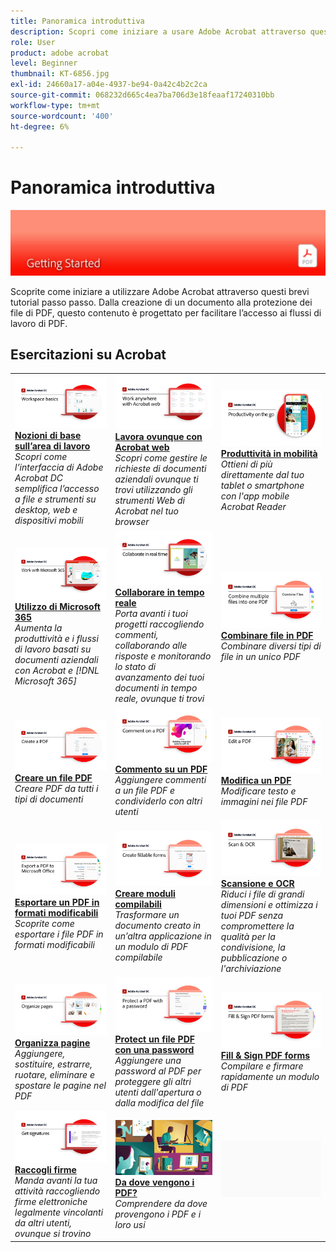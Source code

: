 ```yaml
---
title: Panoramica introduttiva
description: Scopri come iniziare a usare Adobe Acrobat attraverso questi brevi tutorial passo passo (1-2 min)
role: User
product: adobe acrobat
level: Beginner
thumbnail: KT-6856.jpg
exl-id: 24660a17-a04e-4937-be94-0a42c4b2c2ca
source-git-commit: 068232d665c4ea7ba706d3e18feaaf17240310bb
workflow-type: tm+mt
source-wordcount: '400'
ht-degree: 6%

---
```


# Panoramica introduttiva

![Immagine introduttiva di Acrobat](../assets/Hero-GettingStarted.png)

Scoprite come iniziare a utilizzare Adobe Acrobat attraverso questi brevi tutorial passo passo. Dalla creazione di un documento alla protezione dei file di PDF, questo contenuto è progettato per facilitare l’accesso ai flussi di lavoro di PDF.

## Esercitazioni su Acrobat

<table style="table-layout:fixed">
<tr>
  <td>
    <a href="get-to-know-the-acrobat-dc-interface.md">
      <img alt="Nozioni di base sull’area di lavoro" src="../assets/Workspace_1280.png" />
    </a>
    <div>
    <a href="get-to-know-the-acrobat-dc-interface.md"><strong>Nozioni di base sull’area di lavoro</strong></a>
    </div>
    <em>Scopri come l’interfaccia di Adobe Acrobat DC semplifica l’accesso a file e strumenti su desktop, web e dispositivi mobili</em>
    <br>
  </td>
  <td>
    <a href="acrobatweb.md">
      <img alt="Lavora ovunque con Acrobat web" src="../assets/Acrobatweb_1280.png" />
    </a>
    <div>
    <a href="acrobatweb.md"><strong>Lavora ovunque con Acrobat web</strong></a>
    </div>
    <em>Scopri come gestire le richieste di documenti aziendali ovunque ti trovi utilizzando gli strumenti Web di Acrobat nel tuo browser</em>
    <br>
  </td>
  <td>
    <a href="productivity.md">
      <img alt="Produttività in mobilità" src="../assets/Productivity_1280.png" />
    </a>
    <div>
     <a href="productivity.md"><strong>Produttività in mobilità</strong></a>
    </div>
    <em>Ottieni di più direttamente dal tuo tablet o smartphone con l'app mobile Acrobat Reader</em>
    <br>
  </td>
</tr>
<tr>
   <td>
    <a href="../integrate/integrate-overview.md#microsoft">
      <img alt="Utilizzo di Microsoft 365" src="../assets/WorkMicrosoft365_1280.png" />
    </a>
    <div>
     <a href="../integrate/integrate-overview.md#microsoft"><strong>Utilizzo di Microsoft 365</strong></a>
    </div>
    <em>Aumenta la produttività e i flussi di lavoro basati su documenti aziendali con Acrobat e [!DNL Microsoft 365]</em>
    <br>
  </td>
  <td>
    <a href="collaborate.md">
      <img alt="Collaborare in tempo reale" src="../assets/Collaborate_1280.png" />
    </a>
    <div>
     <a href="collaborate.md"><strong>Collaborare in tempo reale</strong></a>
    </div>
    <em>Porta avanti i tuoi progetti raccogliendo commenti, collaborando alle risposte e monitorando lo stato di avanzamento dei tuoi documenti in tempo reale, ovunque ti trovi</em>
    <br>
  </td>
  <td>
    <a href="combine-to-pdf.md">
      <img alt="Combine Files su PDF" src="../assets/Combine.jpg" />
    </a>
    <div>
     <a href="combine-to-pdf.md"><strong>Combinare file in PDF</strong></a>
    </div>
    <em>Combinare diversi tipi di file in un unico PDF</em>
    <br>
  </td>
</tr>
<tr>
  <td>
    <a href="create-pdf.md">
      <img alt="Creare file PDF" src="../assets/Create.jpg" />
    </a>
    <div>
    <a href="create-pdf.md"><strong>Creare un file PDF</strong></a>
    </div>
    <em>Creare PDF da tutti i tipi di documenti</em>
    <br>
  </td>
 <td>
    <a href="comment-on-pdf-files.md">
      <img alt="Inserimento di commenti nei file PDF in Acrobat DC" src="../assets/Comment.jpg" />
    </a>
    <div>
    <a href="comment-on-pdf-files.md"><strong>Commento su un PDF</strong></a>
    </div>
    <em>Aggiungere commenti a un file PDF e condividerlo con altri utenti</em>
    <br>
  </td>
  <td>
    <a href="edit-pdf.md">
      <img alt="Modificare un PDF in Acrobat DC" src="../assets/Edit.jpg" />
    </a>
    <div>
    <a href="edit-pdf.md"><strong>Modifica un PDF</strong></a>
    </div>
    <em>Modificare testo e immagini nei file PDF</em>
    <br>
  </td>
</tr>
<tr>
  <td>
    <a href="export-pdf.md">
      <img alt="Esportare un PDF in formati modificabili" src="../assets/Export.jpg" />
    </a>
    <div>
    <a href="export-pdf.md"><strong>Esportare un PDF in formati modificabili</strong></a>
    </div>
    <em>Scoprite come esportare i file PDF in formati modificabili</em>
    <br>
  </td>
  <td>
    <a href="create-fillable-forms.md">
      <img alt="Creare moduli compilabili" src="../assets/Form_1280.png" />
    </a>
    <div>
    <a href="create-fillable-forms.md"><strong>Creare moduli compilabili</strong></a>
    </div>
    <em>Trasformare un documento creato in un’altra applicazione in un modulo di PDF compilabile</em>
    <br>
  </td>
  <td>
    <a href="scan-and-ocr.md">
      <img alt="Scansione e OCR" src="../assets/Scan.jpg" />
    </a>
    <div>
    <a href="scan-and-ocr.md"><strong>Scansione e OCR</strong></a>
    </div>
    <em>Riduci i file di grandi dimensioni e ottimizza i tuoi PDF senza compromettere la qualità per la condivisione, la pubblicazione o l'archiviazione</em>
    <br>
  </td>
</tr>
<tr>
 <td>
    <a href="organize.md">
      <img alt="Organizza pagine" src="../assets/Organize.jpg" />
    </a>
    <div>
    <a href="organize.md"><strong>Organizza pagine</strong></a>
    </div>
    <em>Aggiungere, sostituire, estrarre, ruotare, eliminare e spostare le pagine nel PDF</em>
    <br>
  </td>
  <td>
    <a href="password-protect.md">
      <img alt="Protect un file PDF con una password" src="../assets/Protect.jpg" />
    </a>
    <div>
    <a href="password-protect.md"><strong>Protect un file PDF con una password</strong></a>
    </div>
    <em>Aggiungere una password al PDF per proteggere gli altri utenti dall'apertura o dalla modifica del file</em>
    <br>
  </td>
  <td>
    <a href="fill-and-sign.md">
      <img alt="Compila e firma un modulo PDF" src="../assets/FillSign_1280.png" />
    </a>
    <div>
    <a href="fill-and-sign.md"><strong>Fill &amp; Sign PDF forms</strong></a>
    </div>
    <em>Compilare e firmare rapidamente un modulo di PDF</em>
    <br>
  </td>
</tr>
<tr>
  <td>
    <a href="signatures.md">
      <img alt="Raccogli firme" src="../assets/Signatures_1280.png" />
    </a>
    <div>
    <a href="signatures.md"><strong>Raccogli firme</strong></a>
    </div>
    <em>Manda avanti la tua attività raccogliendo firme elettroniche legalmente vincolanti da altri utenti, ovunque si trovino</em>
    <br>
  </td>
  <td>
    <a href="where-do-pdfs-come-from.md">
      <img alt="Da dove vengono i PDF?" src="../assets/WherePDFs.jpg" />
    </a>
    <div>
    <a href="where-do-pdfs-come-from.md"><strong>Da dove vengono i PDF?</strong></a>
    </div>
    <em>Comprendere da dove provengono i PDF e i loro usi</em>
    <br>
  </td>
  <td>
   <img alt="Spaziatore" src="../assets/Grayspacer.png" />
    <div>
    <br>
  </td>
</tr>
</table>
